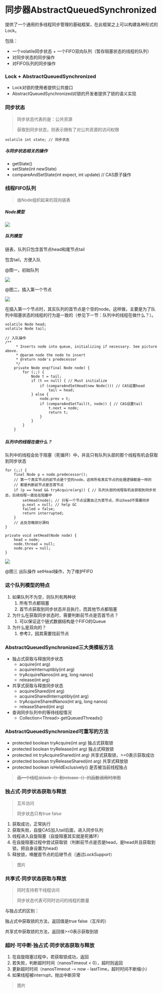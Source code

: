 # 同步器AbstractQueuedSynchronized

提供了一个通用的多线程同步管理的基础框架，在此框架之上可以构建各种形式的Lock。

包括：

* 一个volatile同步状态 + 一个FIFO双向队列（暂存阻塞状态的线程的队列）
* 对同步状态的同步操作
* 对FIFO队列的同步操作

### Lock + AbstractQueuedSynchronized

* Lock对锁的使用者提供公共接口
* AbstractQueuedSynchronized对锁的开发者提供了锁的语义实现

### 同步状态

> 同步状态代表的是：公共资源
>
> 获取到同步状态，则表示拥有了对公共资源的访问权限

```
volatile int state; // 同步状态
```

##### 与同步状态相关的操作

* getState\(\)
* setState\(int newState\)
* compareAndSetState\(int expect, int update\) // CAS原子操作

### 线程FIFO队列

> 由Node组织起来的双向链表

##### Node模型

![](/assets/node.png)

##### 队列模型

链表，队列只包含首节点head和尾节点tail

包含tail，方便入队

@图一，初始队列

![](/assets/AQS_queue_init.png)

@图二，插入第一个节点

![](/assets/AQS_queue_first_.png)

在插入第一个节点时，其实队列的首节点是个空的node。这样做，主要是为了队列中阻塞状态的线程的行为是一致的（参见下一节：队列中的线程在做什么？）。

```
volatile Node head;
volatile Node tail;

// 入队操作
/**
     * Inserts node into queue, initializing if necessary. See picture above.
     * @param node the node to insert
     * @return node's predecessor
     */
    private Node enq(final Node node) {
        for (;;) {
            Node t = tail;
            if (t == null) { // Must initialize
                if (compareAndSetHead(new Node())) // CAS设置head
                    tail = head;
            } else {
                node.prev = t;
                if (compareAndSetTail(t, node)) { // CAS设置tail
                    t.next = node;
                    return t;
                }
            }
        }
    }
```

##### 

##### 队列中的线程在做什么？

队列中的线程会处于阻塞（死循环）中，并且只有队列头部的那个线程有机会获取到同步状态

```
for (;;) {
    final Node p = node.predecessor(); 
    // 第一个真实节点的前节点是个空的node，这样所有真实节点的处理逻辑都是一样的
    // 都是判断前节点是否首节点
    if (p == head && tryAcquire(arg)) { // 队列头部的线程有机会获取到同步状态，后续线程一直处在阻塞中
        setHead(node); // 只有一个节点设置自己为首节点，所以head不需要同步
        p.next = null; // help GC
        failed = false;
        return interrupted;
    }
    // 此处忽略部分源码
}
```

```
private void setHead(Node node) {
    head = node;
    node.thread = null;
    node.prev = null;
}
```

![](/assets/AQS_queue_sethead.png)

@图三 出队操作 setHead操作，为了维护FIFO

### 这个队列模型的特点

1. 如果队列不为空，则队列有两种状
   1. 所有节点都阻塞
   2. 首节点获取到同步状态并且执行，而其他节点都阻塞
2. 为什么在获取同步状态时，需要判断前节点是否首节点？
   1. 可以保证这个链式数据结构是个FIFO的Queue
3. 为什么是双向的？
   1. 参考2，因其需要找前节点

### AbstractQueuedSynchronized三大类模板方法

* 独占式获取与释放同步状态
  * acquire\(int arg\)
  * acquireInterruptibly\(int arg\)
  * tryAcquireNanos\(int arg, long nanos\)
  * release\(int arg\)
* 共享式获取与释放同步状态
  * acquireShared\(int arg\)
  * acquireSharedInterruptibly\(int arg\)
  * tryAcquireSharedNanos\(int arg, long nanos\)
  * releaseShared\(int arg\)
* 查询同步队列中的等待线程情况
  * Collection&lt;Thread&gt; getQueuedThreads\(\)

### AbstractQueuedSynchronized可重写的方法

* protected boolean tryAcquire\(int arg\) 独占式获取锁
* protected boolean tryRelease\(int arg\) 独占式释放锁
* protected int tryAcquireShared\(int arg\) 共享式获取锁，&gt;=0表示获取成功
* protected boolean tryReleaseShared\(int arg\) 共享式释放锁
* protected boolean isHeldExclusively\(\) 是否被当前线程独占

> ~~画一个线程从lock（）到release（）的函数调用时序图~~

### 独占式·同步状态获取与释放

> 互斥访问
>
> 同步状态只有true false

1. 获取成功，正常执行
2. 获取失败，自旋CAS加入tail后面，进入同步队列
3. 线程进入自旋阻塞（自旋阻塞其实就是死循环）
4. 在自旋阻塞过程中尝试获取锁（判断前节点是否是head，是head并且获取到锁，把自身设置为head）
5. 释放锁，唤醒首节点的后继节点（通过LockSupport）

> 图片

### 共享式·同步状态获取与释放

> 同时支持若干线程访问
>
> 同步状态代表可同时访问的线程的数量

与独占式的区别：

独占式中获取锁的方法，返回值是true false（互斥的）

共享式中获取锁的方法，返回值&gt;=0表示获取到锁

### 超时·可中断·独占式·同步状态获取与释放

1. 在自旋阻塞过程中，若获取锁成功，返回
2. 若失败，判断超时时间（nanosTimeout  &lt; 0），超时则返回
3. 更新超时时间（nanosTimeout -= now - lastTime，超时时间不断缩小）
4. 如果线程被interrupt，抛出中断异常

> 图片



